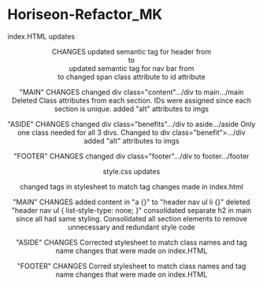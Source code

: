 # Horiseon-Refactor_MK

index.HTML updates

<HEADER> CHANGES
updated semantic tag for header from <div> to <header>
updated semantic tag for nav bar from <div> to <tag>
changed span class attribute to id attribute


"MAIN" CHANGES
changed div class="content".../div to main.../main
Deleted Class attributes from each section.  IDs were assigned since each section is unique.
added "alt" attributes to imgs

"ASIDE" CHANGES
changed div class="benefits".../div to aside.../aside
Only one class needed for all 3 divs.  Changed to div class="benefit">.../div
added "alt" attributes to imgs

"FOOTER" CHANGES
changed div class="footer".../div to footer.../footer


style.css updates

changed tags in stylesheet to match tag changes made in index.html

"MAIN" CHANGES
added content in "a {}" to "header nav ul li {}"
deleted "header nav ul {
    list-style-type: none;
}"
consolidated separate h2 in main since all had same styling.
Consolidated all section elements to remove unnecessary and redundant style code

"ASIDE" CHANGES
Corrected stylesheet to match class names and tag name changes that were made on index.HTML

"FOOTER" CHANGES
Corred stylesheet to match class names and tag name changes that were made on index.HTML
